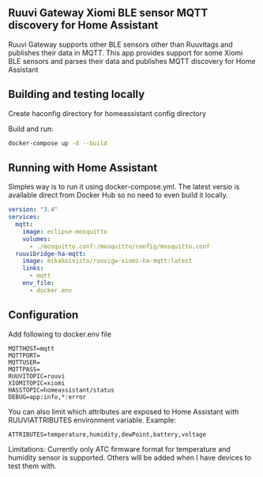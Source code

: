 ## Ruuvi Gateway Xiomi BLE sensor MQTT discovery for Home Assistant

Ruuvi Gateway supports other BLE sensors other than Ruuvitags and publishes their data in MQTT. This app provides support for some Xiomi BLE sensors and parses their data and publishes MQTT discovery for Home Assistant

## Building and testing locally

Create haconfig directory for homeassistant config directory

Build and run:

```bash
docker-compose up -d --build
```

## Running with Home Assistant

Simples way is to run it using docker-compose.yml. The latest versio is available direct from Docker Hub so no need to even build it locally.

```yml
version: "3.4"
services:
  mqtt:
    image: eclipse-mosquitto
    volumes:
      - ./mosquitto.conf:/mosquitto/config/mosquitto.conf
  ruuvibridge-ha-mqtt:
    image: mikakoivisto/ruuvigw-xiomi-ha-mqtt:latest
    links:
      - mqtt
    env_file: 
      - docker.env
```

## Configuration

Add following to docker.env file

```
MQTTHOST=mqtt
MQTTPORT=
MQTTUSER=
MQTTPASS=
RUUVITOPIC=ruuvi
XIOMITOPIC=xiomi
HASSTOPIC=homeassistant/status
DEBUG=app:info,*:error
```

You can also limit which attributes are exposed to Home Assistant with RUUVIATTRIBUTES environment variable. Example:
```
ATTRIBUTES=temperature,humidity,dewPoint,battery,voltage
```

Limitations: Currently only ATC firmware format for temperature and humidity sensor is supported. Others will be added when I have devices to test them with.